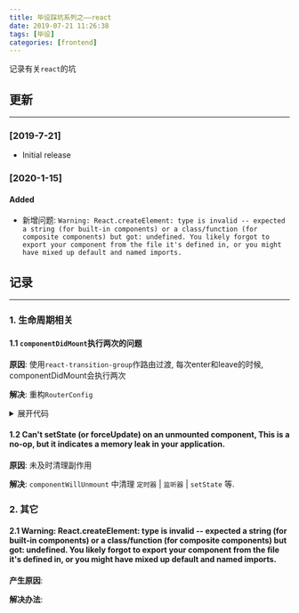```yaml
---
title: 毕设踩坑系列之——react
date: 2019-07-21 11:26:38
tags: [毕设]
categories: [frontend]
---
```


记录有关`react`的坑


<!-- more -->


## 更新

------

### [2019-7-21]

- Initial release

### [2020-1-15]

#### Added

- 新增问题: `Warning: React.createElement: type is invalid -- expected a string (for built-in components) or a class/function (for composite components) but got: undefined. You likely forgot to export your component from the file it's defined in, or you might have mixed up default and named imports.`

## 记录

------

### 1. 生命周期相关

#### 1.1 `componentDidMount`执行两次的问题

**原因**: 使用`react-transition-group`作路由过渡, 每次enter和leave的时候, componentDidMount会执行两次

**解决**: 重构`RouterConfig`

<details>
<summary>展开代码</summary>

```jsx
...
<CSSTransition exit={false}>
  <Switch location={props.location}>
    {...}
  </Switch>
</CSSTransition>
...
```
</details>

#### 1.2 Can't setState (or forceUpdate) on an unmounted component, This is a no-op, but it indicates a memory leak in your application.

**原因**: 未及时清理副作用

**解决**: `componentWillUnmount` 中清理 `定时器` | `监听器` | `setState` 等.

### 2. 其它

#### 2.1 Warning: React.createElement: type is invalid -- expected a string (for built-in components) or a class/function (for composite components) but got: undefined. You likely forgot to export your component from the file it's defined in, or you might have mixed up default and named imports.

**产生原因**:

**解决办法**: